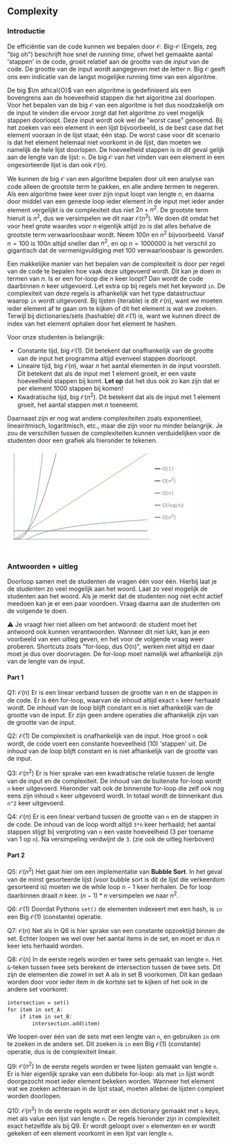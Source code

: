 ## Complexity

### Introductie

De efficiëntie van de code kunnen we bepalen door $\mathcal{O}$. Big-$\mathcal{O}$ (Engels, zeg "big oh") beschrijft hoe snel de *running time*, ofwel het gemaakte aantal 'stappen' in de code, groeit relatief aan de grootte van de *input* van de code. De grootte van de input wordt aangegeven met de letter $n$. Big $\mathcal{O}$ geeft ons een indicatie van de langst mogelijke running time van een algoritme.

De big $\m athcal{O}$ van een algoritme is gedefinieerd als een bovengrens aan de hoeveelheid stappen die het algoritme zal doorlopen. Voor het bepalen van de big $\mathcal{O}$ van een algoritme is het dus noodzakelijk om de input te vinden die ervoor zorgt dat het algoritme zo veel mogelijk stappen doorloopt. Deze input wordt ook wel de "worst case" genoemd. Bij het zoeken van een element in een lijst bijvoorbeeld, is de best case dat het element vooraan in de lijst staat; één stap. De worst case voor dit scenario is dat het element helemaal niet voorkomt in de lijst, dan moeten we namelijk de hele lijst doorlopen. De hoeveelheid stappen is in dit geval gelijk aan de lengte van de lijst: `n`. De big $\mathcal{O}$ van het vinden van een element in een ongesorteerde lijst is dan ook $\mathcal{O}(n)$.

We kunnen de big $\mathcal{O}$ van een algoritme bepalen door uit een analyse van code alleen de grootste term te pakken, en alle andere termen te negeren. Als een algoritme twee keer over zijn input loopt van lengte $n$, en daarna door middel van een geneste loop ieder element in de input met ieder ander element vergelijkt is de complexiteit dus niet $2n + n^2$. De grootste term hieruit is $n^2$, dus we versimpelen we dit naar $\mathcal{O}(n^2)$. We doen dit omdat het voor heel grote waardes voor $n$ eigenlijk altijd zo is dat alles behalve de grootste term verwaarloosbaar wordt. Neem $100n$ en $n^2$ bijvoorbeeld. Vanaf $n=100$ is $100n$ altijd sneller dan $n^2$, en op $n=1000000$ is het verschil zo gigantisch dat de vermenigvuldiging met $100$ verwaarloosbaar is geworden.

Een makkelijke manier van het bepalen van de complexiteit is door per regel van de code te bepalen hoe vaak deze uitgevoerd wordt. Dit kan je doen in termen van $n$. Is er een for-loop die $n$ keer loopt? Dan wordt de code daarbinnen $n$ keer uitgevoerd. Let extra op bij regels met het keyword `in`. De complexiteit van deze regels is afhankelijk van het type datastructuur waarop `in` wordt uitgevoerd. Bij lijsten (iterable) is dit $\mathcal{O}(n)$, want we moeten ieder element af te gaan om te kijken of dit het element is wat we zoeken. Terwijl bij dictionaries/sets (hashable) dit $\mathcal{O}(1)$ is, want we kunnen direct de index van het element ophalen door het element te hashen.

Voor onze studenten is belangrijk:

- Constante tijd, big $\mathcal{O}(1)$. Dit betekent dat onafhankelijk van de grootte van de input het programma altijd evenveel stappen doorloopt.
- Lineaire tijd, big $\mathcal{O}(n)$, waar $n$ het aantal elementen in de input voorstelt. Dit betekent dat als de input met 1 element groeit, er een vaste hoeveelheid stappen bij komt. **Let op** dat het dus ook zo kan zijn dat er per element 1000 stappen bij komen!
- Kwadratische tijd, big $\mathcal{O}(n^2)$. Dit betekent dat als de input met 1 element groeit, het aantal stappen met $n$ toeneemt.

Daarnaast zijn er nog wat andere complexiteiten zoals exponentieel, lineairitmisch, logaritmisch, etc., maar die zijn voor nu minder belangrijk. Je zou de verschillen tussen de complexiteiten kunnen verduidelijken voor de studenten door een grafiek als hieronder te tekenen.

![big-o-notation](big-o-notation.jpg)

### Antwoorden + uitleg

Doorloop samen met de studenten de vragen één voor één. Hierbij laat je de studenten zo veel mogelijk aan het woord. Laat zo veel mogelijk de studenten aan het woord. Als je merkt dat de studenten nog niet echt actief meedoen kan je er een paar voordoen. Vraag daarna aan de studenten om de volgende te doen.

⚠️ Je vraagt hier niet alleen om het antwoord: de student moet het antwoord ook kunnen verantwoorden. Wanneer dit niet lukt, kan je een voorbeeld van een uitleg geven, en het voor de volgende vraag weer proberen. Shortcuts zoals "for-loop, dus O(n)", werken niet altijd en daar moet je dus over doorvragen. De for-loop moet namelijk wel afhankelijk zijn van de lengte van de input.

#### Part 1

Q1: $\mathcal{O}(n)$
Er is een linear verband tussen de grootte van $n$ en de stappen in de code. Er is één for-loop, waarvan de inhoud altijd exact `n` keer herhaald wordt. De inhoud van de loop blijft constant en is niet afhankelijk van de grootte van de input. Er zijn geen andere operaties die afhankelijk zijn van de grootte van de input.

Q2: $\mathcal{O}(1)$
De complexiteit is onafhankelijk van de input. Hoe groot `n` ook wordt, de code voert een constante hoeveelheid (10) 'stappen' uit. De inhoud van de loop blijft constant en is niet afhankelijk van de grootte van de input.

Q3: $\mathcal{O}(n^2)$
Er is hier sprake van een kwadratische relatie tussen de lengte van de input en de complexiteit. De inhoud van de buitenste for-loop wordt `n` keer uitgevoerd. Hieronder valt ook de binnenste for-loop die zelf ook nog eens zijn inhoud `n` keer uitgevoerd wordt. In totaal wordt de binnenkant dus `n^2` keer uitgevoerd.

Q4: $\mathcal{O}(n)$
Er is een linear verband tussen de grootte van `n` en de stappen in de code. De inhoud van de loop wordt altijd `3*n` keer herhaald; het aantal stappen stijgt bij vergroting van `n` een vaste hoeveelheid (3 per toename van 1 op `n`). Na versimpeling verdwijnt de `3`. (zie ook de uitleg hierboven)

#### Part 2

Q5: $\mathcal{O}(n^2)$
Het gaat hier om een implementatie van **Bubble Sort**. In het geval van de minst gesorteerde lijst (voor bubble sort is dit de lijst die verkeerdom gesorteerd is) moeten we de while loop $n - 1$ keer herhalen. De for loop daarbinnen draait $n$ keer. $(n - 1) * n$ versimpelen we naar $n^2$.

Q6: $\mathcal{O}(1)$
Doordat Pythons `set()` de elementen indexeert met een hash, is `in` een Big $\mathcal{O}(1)$ (constante) operatie.

Q7: $\mathcal{O}(n)$
Net als in Q6 is hier sprake van een constante opzoektijd binnen de set. Echter loopen we wel over het aantal items in de set, en moet er dus $n$ keer iets herhaald worden.

Q8: $\mathcal{O}(n)$
In de eerste regels worden er twee sets gemaakt van lengte `n`.
Het `&`-teken tussen twee sets berekent de intersection tussen de twee sets. Dit zijn de elementen die zowel in set A als in set B voorkomen. Dit kan gedaan worden door voor ieder item in de kortste set te kijken of het ook in de andere set voorkomt:

    intersection = set()
    for item in set_A:
        if item in set_B:
            intersection.add(item)

We loopen over één van de sets met een lengte van `n`, en gebruiken `in` om te zoeken in de andere set. Dit zoeken is `in` een Big $\mathcal{O}(1)$ (constante) operatie, dus is de complexiteit lineair.

Q9: $\mathcal{O}(n^2)$
In de eerste regels worden er twee lijsten gemaakt van lengte `n`.
Er is hier eigenlijk sprake van een dubbele for-loop: als met `in` lijst wordt doorgezocht moet ieder element bekeken worden. Wanneer het element wat we zoeken achteraan in de lijst staat, moeten allebei de lijsten compleet worden doorlopen.

Q10: $\mathcal{O}(n^2)$
In de eerste regels wordt er een dictionary gemaakt met `n` keys, met als value een lijst van lengte `n`.
De regels hieronder zijn in complexiteit exact hetzelfde als bij Q9. Er wordt geloopt over `n` elementen en er wordt gekeken of een element voorkomt in een lijst van lengte `n`.

